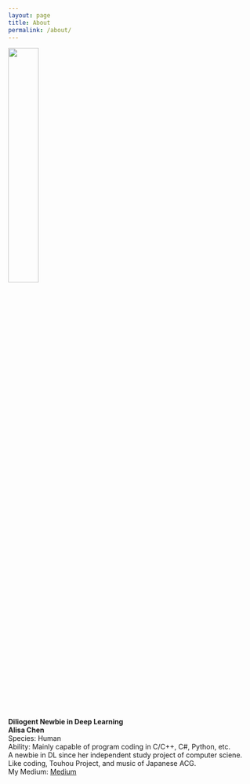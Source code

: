 ```yaml
---
layout: page
title: About
permalink: /about/
---
```


<img src="/img/img.png" width="35%" 
height="35%">  
**Diliogent Newbie in Deep Learning**  
**Alisa Chen**  
Species: Human  
Ability: Mainly capable of program coding 
in 
C/C++, C#, Python, etc.  
A newbie in DL since her independent study 
project of computer sciene.  
Like coding, Touhou Project, and music of 
Japanese ACG.  
My Medium: [Medium](https://alisachen1114.medium.com)